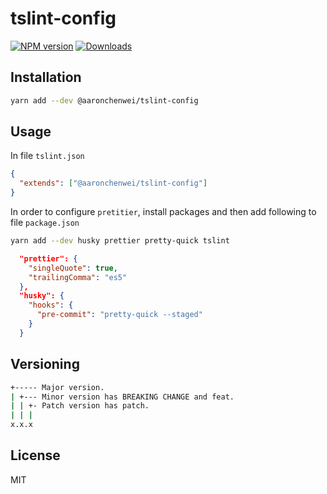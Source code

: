 # tslint-config

[![NPM version](https://img.shields.io/npm/v/@aaronchenwei/tslint-config.svg?style=flat)](https://www.npmjs.com/package/@aaronchenwei/tslint-config)
[![Downloads](http://img.shields.io/npm/dm/@aaronchenwei/tslint-config.svg?style=flat)](https://www.npmjs.com/package/@aaronchenwei/tslint-config)

## Installation

```sh
yarn add --dev @aaronchenwei/tslint-config
```

## Usage

In file `tslint.json`

```json
{
  "extends": ["@aaronchenwei/tslint-config"]
}
```

In order to configure `pretitier`, install packages and then add following to file `package.json`

```sh
yarn add --dev husky prettier pretty-quick tslint
```

```json
  "prettier": {
    "singleQuote": true,
    "trailingComma": "es5"
  },
  "husky": {
    "hooks": {
      "pre-commit": "pretty-quick --staged"
    }
  }
```

## Versioning

```sh
+----- Major version.
| +--- Minor version has BREAKING CHANGE and feat.
| | +- Patch version has patch.
| | |
x.x.x
```

## License

MIT
